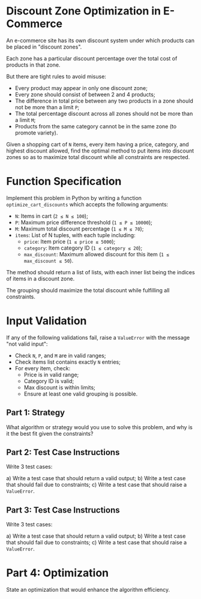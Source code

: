 # Discount Zone Optimization in E-Commerce

An e-commerce site has its own discount system
under which products can be placed in "discount zones".

Each zone has a particular discount percentage
over the total cost of products in that zone.

But there are tight rules to avoid misuse:

- Every product may appear in only one discount zone;
- Every zone should consist of between 2 and 4 products;
- The difference in total price between any two products
  in a zone should not be more than a limit `P`;
- The total percentage discount across all zones should
  not be more than a limit `M`;
- Products from the same category cannot be in the same
  zone (to promote variety).

Given a shopping cart of `N` items, every item
having a price, category, and highest discount allowed,
find the optimal method to put items into discount zones
so as to maximize total discount while all constraints
are respected.

# Function Specification

Implement this problem in Python by writing a
function `optimize_cart_discounts` which accepts
the following arguments:

- `N`: Items in cart (`2 ≤ N ≤ 100`);
- `P`: Maximum price difference threshold (`1 ≤ P ≤ 10000`);
- `M`: Maximum total discount percentage (`1 ≤ M ≤ 70`);
- `items`: List of N tuples, with each tuple including:
  - `price`: Item price (`1 ≤ price ≤ 5000`);
  - `category`: Item category ID (`1 ≤ category ≤ 20`);
  - `max_discount`: Maximum allowed discount
                    for this item (`1 ≤ max_discount ≤ 50`).

The method should return a list of lists,
with each inner list being the indices of items
in a discount zone.

The grouping should maximize the total discount
while fulfilling all constraints.

# Input Validation

If any of the following validations fail,
raise a `ValueError` with the message
"not valid input":

- Check `N`, `P`, and `M` are in valid ranges;
- Check items list contains exactly `N` entries;
- For every item, check:
  - Price is in valid range;
  - Category ID is valid;
  - Max discount is within limits;
  - Ensure at least one valid grouping is possible.

## Part 1: Strategy

What algorithm or strategy would you use to solve
this problem, and why is it the best fit given the constraints?

## Part 2: Test Case Instructions

Write 3 test cases:

a) Write a test case that should return a valid output;
b) Write a test case that should fail due to constraints;
c) Write a test case that should raise a `ValueError`.

## Part 3: Test Case Instructions

Write 3 test cases:

a) Write a test case that should return a valid output;
b) Write a test case that should fail due to constraints;
c) Write a test case that should raise a `ValueError`.

# Part 4: Optimization

State an optimization that would enhance the algorithm efficiency.
